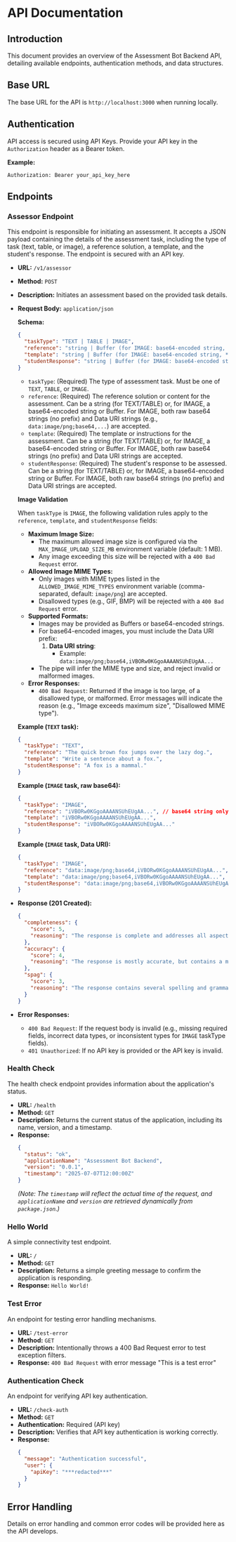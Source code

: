 # API Documentation

## Introduction

This document provides an overview of the Assessment Bot Backend API, detailing available endpoints, authentication methods, and data structures.

## Base URL

The base URL for the API is `http://localhost:3000` when running locally.

## Authentication

API access is secured using API Keys. Provide your API key in the `Authorization` header as a Bearer token.

**Example:**

`Authorization: Bearer your_api_key_here`

## Endpoints

### Assessor Endpoint

This endpoint is responsible for initiating an assessment. It accepts a JSON payload containing the details of the assessment task, including the type of task (text, table, or image), a reference solution, a template, and the student's response. The endpoint is secured with an API key.

- **URL:** `/v1/assessor`
- **Method:** `POST`
- **Description:** Initiates an assessment based on the provided task details.
- **Request Body:** `application/json`

  **Schema:**

  ```json
  {
    "taskType": "TEXT | TABLE | IMAGE",
    "reference": "string | Buffer (for IMAGE: base64-encoded string, **with a Data URI prefix**)",
    "template": "string | Buffer (for IMAGE: base64-encoded string, **with a Data URI prefix**)",
    "studentResponse": "string | Buffer (for IMAGE: base64-encoded string, **with a Data URI prefix**)"
  }
  ```

  - `taskType`: (Required) The type of assessment task. Must be one of `TEXT`, `TABLE`, or `IMAGE`.
  - `reference`: (Required) The reference solution or content for the assessment. Can be a string (for TEXT/TABLE) or, for IMAGE, a base64-encoded string or Buffer. For IMAGE, both raw base64 strings (no prefix) and Data URI strings (e.g., `data:image/png;base64,...`) are accepted.
  - `template`: (Required) The template or instructions for the assessment. Can be a string (for TEXT/TABLE) or, for IMAGE, a base64-encoded string or Buffer. For IMAGE, both raw base64 strings (no prefix) and Data URI strings are accepted.
  - `studentResponse`: (Required) The student's response to be assessed. Can be a string (for TEXT/TABLE) or, for IMAGE, a base64-encoded string or Buffer. For IMAGE, both raw base64 strings (no prefix) and Data URI strings are accepted.

  **Image Validation**

  When `taskType` is `IMAGE`, the following validation rules apply to the `reference`, `template`, and `studentResponse` fields:
  - **Maximum Image Size:**
    - The maximum allowed image size is configured via the `MAX_IMAGE_UPLOAD_SIZE_MB` environment variable (default: 1 MB).
    - Any image exceeding this size will be rejected with a `400 Bad Request` error.
  - **Allowed Image MIME Types:**
    - Only images with MIME types listed in the `ALLOWED_IMAGE_MIME_TYPES` environment variable (comma-separated, default: `image/png`) are accepted.
    - Disallowed types (e.g., GIF, BMP) will be rejected with a `400 Bad Request` error.
  - **Supported Formats:**
    - Images may be provided as Buffers or base64-encoded strings.
    - For base64-encoded images, you must include the Data URI prefix:
      1. **Data URI string**:
         - Example: `data:image/png;base64,iVBORw0KGgoAAAANSUhEUgAA...`
    - The pipe will infer the MIME type and size, and reject invalid or malformed images.
  - **Error Responses:**
    - `400 Bad Request`: Returned if the image is too large, of a disallowed type, or malformed. Error messages will indicate the reason (e.g., "Image exceeds maximum size", "Disallowed MIME type").

  **Example (`TEXT` task):**

  ```json
  {
    "taskType": "TEXT",
    "reference": "The quick brown fox jumps over the lazy dog.",
    "template": "Write a sentence about a fox.",
    "studentResponse": "A fox is a mammal."
  }
  ```

  **Example (`IMAGE` task, raw base64):**

  ```json
  {
    "taskType": "IMAGE",
    "reference": "iVBORw0KGgoAAAANSUhEUgAA...", // base64 string only
    "template": "iVBORw0KGgoAAAANSUhEUgAA...",
    "studentResponse": "iVBORw0KGgoAAAANSUhEUgAA..."
  }
  ```

  **Example (`IMAGE` task, Data URI):**

  ```json
  {
    "taskType": "IMAGE",
    "reference": "data:image/png;base64,iVBORw0KGgoAAAANSUhEUgAA...",
    "template": "data:image/png;base64,iVBORw0KGgoAAAANSUhEUgAA...",
    "studentResponse": "data:image/png;base64,iVBORw0KGgoAAAANSUhEUgAA..."
  }
  ```

- **Response (201 Created):**

  ```json
  {
    "completeness": {
      "score": 5,
      "reasoning": "The response is complete and addresses all aspects of the prompt."
    },
    "accuracy": {
      "score": 4,
      "reasoning": "The response is mostly accurate, but contains a minor factual error."
    },
    "spag": {
      "score": 3,
      "reasoning": "The response contains several spelling and grammar errors."
    }
  }
  ```

- **Error Responses:**
  - `400 Bad Request`: If the request body is invalid (e.g., missing required fields, incorrect data types, or inconsistent types for `IMAGE` taskType fields).
  - `401 Unauthorized`: If no API key is provided or the API key is invalid.

### Health Check

The health check endpoint provides information about the application's status.

- **URL:** `/health`
- **Method:** `GET`
- **Description:** Returns the current status of the application, including its name, version, and a timestamp.
- **Response:**
  ```json
  {
    "status": "ok",
    "applicationName": "Assessment Bot Backend",
    "version": "0.0.1",
    "timestamp": "2025-07-07T12:00:00Z"
  }
  ```
  _(Note: The `timestamp` will reflect the actual time of the request, and `applicationName` and `version` are retrieved dynamically from `package.json`.)_

### Hello World

A simple connectivity test endpoint.

- **URL:** `/`
- **Method:** `GET`
- **Description:** Returns a simple greeting message to confirm the application is responding.
- **Response:** `Hello World!`

### Test Error

An endpoint for testing error handling mechanisms.

- **URL:** `/test-error`
- **Method:** `GET`
- **Description:** Intentionally throws a 400 Bad Request error to test exception filters.
- **Response:** `400 Bad Request` with error message "This is a test error"

### Authentication Check

An endpoint for verifying API key authentication.

- **URL:** `/check-auth`
- **Method:** `GET`
- **Authentication:** Required (API key)
- **Description:** Verifies that API key authentication is working correctly.
- **Response:**
  ```json
  {
    "message": "Authentication successful",
    "user": {
      "apiKey": "***redacted***"
    }
  }
  ```

## Error Handling

Details on error handling and common error codes will be provided here as the API develops.
